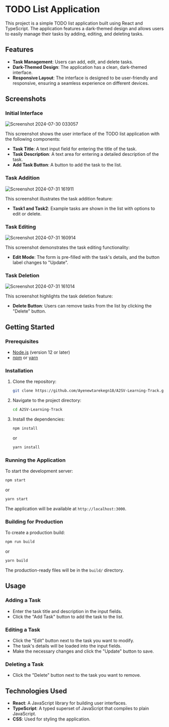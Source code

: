 

# TODO List Application

This project is a simple TODO list application built using React and TypeScript. The application features a dark-themed design and allows users to easily manage their tasks by adding, editing, and deleting tasks. 

## Features

- **Task Management**: Users can add, edit, and delete tasks.
- **Dark-Themed Design**: The application has a clean, dark-themed interface.
- **Responsive Layout**: The interface is designed to be user-friendly and responsive, ensuring a seamless experience on different devices.

## Screenshots

### Initial Interface

![Screenshot 2024-07-30 033057](https://github.com/user-attachments/assets/210e7815-0528-499a-a6e5-5f57faae5f45)

This screenshot shows the user interface of the TODO list application with the following components:
- **Task Title**: A text input field for entering the title of the task.
- **Task Description**: A text area for entering a detailed description of the task.
- **Add Task Button**: A button to add the task to the list.

### Task Addition

![Screenshot 2024-07-31 161911](https://github.com/user-attachments/assets/3600ba9e-a27b-468d-ac9a-22528718e192)


This screenshot illustrates the task addition feature:
- **Task1 and Task2**: Example tasks are shown in the list with options to edit or delete.

### Task Editing

![Screenshot 2024-07-31 160914](https://github.com/user-attachments/assets/6b13ec79-422e-472d-b087-5dab8239204c)

This screenshot demonstrates the task editing functionality:
- **Edit Mode**: The form is pre-filled with the task's details, and the button label changes to "Update".

### Task Deletion
![Screenshot 2024-07-31 161014](https://github.com/user-attachments/assets/3fe1d0a3-2c90-4395-8fc3-ee904056c133)


This screenshot highlights the task deletion feature:
- **Delete Button**: Users can remove tasks from the list by clicking the "Delete" button.

## Getting Started

### Prerequisites

- [Node.js](https://nodejs.org/) (version 12 or later)
- [npm](https://www.npmjs.com/) or [yarn](https://yarnpkg.com/)

### Installation

1. Clone the repository:
   ```bash
   git clone https://github.com/Ayenewtarekegn18/A2SV-Learning-Track.git
   ```
2. Navigate to the project directory:
   ```bash
   cd A2SV-Learning-Track
   ```
3. Install the dependencies:
   ```bash
   npm install
   ```
   or
   ```bash
   yarn install
   ```

### Running the Application

To start the development server:

```bash
npm start
```
or
```bash
yarn start
```

The application will be available at `http://localhost:3000`.

### Building for Production

To create a production build:

```bash
npm run build
```
or
```bash
yarn build
```

The production-ready files will be in the `build/` directory.

## Usage

### Adding a Task

- Enter the task title and description in the input fields.
- Click the "Add Task" button to add the task to the list.

### Editing a Task

- Click the "Edit" button next to the task you want to modify.
- The task's details will be loaded into the input fields.
- Make the necessary changes and click the "Update" button to save.

### Deleting a Task

- Click the "Delete" button next to the task you want to remove.

## Technologies Used

- **React**: A JavaScript library for building user interfaces.
- **TypeScript**: A typed superset of JavaScript that compiles to plain JavaScript.
- **CSS**: Used for styling the application.





